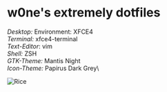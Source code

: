 # w0ne's extremely dotfiles

*Desktop:* Environment: XFCE4\
*Terminal:* xfce4-terminal\
*Text-Editor*: vim\
*Shell:* ZSH\
*GTK-Theme:* Mantis Night\
*Icon-Theme:* Papirus Dark Grey\

![Rice](https://p.grepnet.org/upload/DGRuN5UVeB.png)

